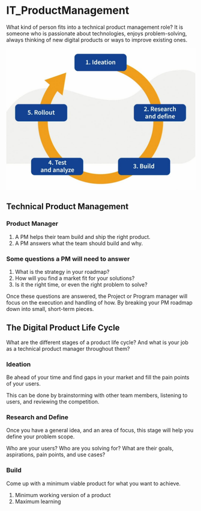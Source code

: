 # IT_ProductManagement

What kind of person fits into a technical product management role?
It is someone who is passionate about technologies, enjoys problem-solving, always thinking of new digital products or ways to improve existing ones.

![Alt text](images/technical-pm-phases.jpg)

## Technical Product Management
### Product Manager
  1. A PM helps their team build and ship the right product.
  2. A PM answers what the team should build and why.

### Some questions a PM will need to answer
  1. What is the strategy in your roadmap?
  2. How will you find a market fit for your solutions?
  3. Is it the right time, or even the right problem to solve?

Once these questions are answered, the Project or Program manager will focus on the execution and handling of how. By breaking your PM roadmap down into small, short-term pieces.


## The Digital Product Life Cycle
What are the different stages of a product life cycle?
And what is your job as a technical product manager throughout them?

### Ideation
Be ahead of your time and find gaps in your market and fill the pain points of your users.

This can be done by brainstorming with other team members, listening to users, and reviewing the competition.

### Research and Define
Once you have a general idea, and an area of focus, this stage will help you define your problem scope.

Who are your users? Who are you solving for? What are their goals, aspirations, pain points, and use cases?

### Build
Come up with a minimum viable product for what you want to achieve.

1. Minimum working version of a product
2. Maximum learning

